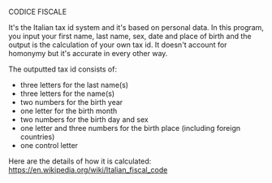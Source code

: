 CODICE FISCALE

It's the Italian tax id system and it's based on personal data. In this program, you input your first name, last name, sex, date and place of birth and the output is the calculation of your own tax id. It doesn't account for homonymy but it's accurate in every other way.

The outputted tax id consists of:
- three letters for the last name(s)
- three letters for the name(s)
- two numbers for the birth year
- one letter for the birth month
- two numbers for the birth day and sex
- one letter and three numbers for the birth place (including foreign countries)
- one control letter

Here are the details of how it is calculated: https://en.wikipedia.org/wiki/Italian_fiscal_code
